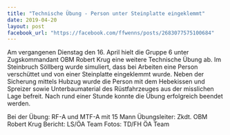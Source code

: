 ```yaml
---
title: "Technische Übung - Person unter Steinplatte eingeklemmt"
date: 2019-04-20
layout: post
facebook_url: "https://facebook.com/ffwenns/posts/2683077575100684"
---
```


Am vergangenen Dienstag den 16. April hielt die Gruppe 6 unter Zugskommandant OBM Robert Krug eine weitere Technische Übung ab. Im Steinbruch Söllberg wurde simuliert, dass bei Arbeiten eine Person verschüttet und von einer Steinplatte eingeklemmt wurde. Neben der Sicherung mittels Hubzug wurde die Person mit dem Hebekissen und Spreizer sowie Unterbaumaterial des Rüstfahrzeuges aus der misslichen Lage befreit. Nach rund einer Stunde konnte die Übung erfolgreich beendet werden.

Bei der Übung:
RF-A und MTF-A mit 15 Mann
Übungsleiter: Zkdt. OBM Robert Krug
Bericht: LS/ÖA Team
Fotos: TD/FH ÖA Team